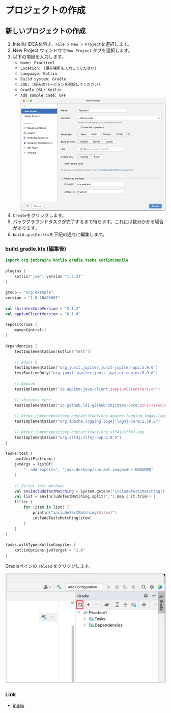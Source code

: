 # プロジェクトの作成

## 新しいプロジェクトの作成

1. IntelliJ IDEAを開き、`File > New > Project`を選択します。
1. New Project ウィンドウで`New Project` タブを選択します。
1. 以下の項目を入力します。
    - `Name: Practice1`
    - `Location: (保存場所を入力してください)`
    - `Language: Kotlin`
    - `Build system: Gradle`
    - `JDK: (好みのバージョンを選択してください)`
    - `Gradle DSL: Kotlin`
    - `Add sample code: OFF`
      <br>![](../_images/new_project.png)
1. `Create`をクリックします。
1. バックグラウンドタスクが完了するまで待ちます。これには数分かかる場合があります。
1. `build.gradle.kts`を下記の通りに編集します。

### build.gradle.kts (編集後)

```kotlin
import org.jetbrains.kotlin.gradle.tasks.KotlinCompile

plugins {
    kotlin("jvm") version "1.7.21"
}

group = "org.example"
version = "1.0-SNAPSHOT"

val shiratesCoreVersion = "3.1.2"
val appiumClientVersion = "8.1.0"

repositories {
    mavenCentral()
}

dependencies {
    testImplementation(kotlin("test"))

    // JUnit 5
    testImplementation("org.junit.jupiter:junit-jupiter-api:5.9.0")
    testRuntimeOnly("org.junit.jupiter:junit-jupiter-engine:5.9.0")

    // Appium
    testImplementation("io.appium:java-client:$appiumClientVersion")

    // shirates-core
    testImplementation("io.github.ldi-github:shirates-core:$shiratesCoreVersion")

    // https://mvnrepository.com/artifact/org.apache.logging.log4j/log4j-core
    testImplementation("org.apache.logging.log4j:log4j-core:2.19.0")

    // https://mvnrepository.com/artifact/org.slf4j/slf4j-nop
    testImplementation("org.slf4j:slf4j-nop:2.0.5")
}

tasks.test {
    useJUnitPlatform()
    jvmArgs = listOf(
        "--add-exports", "java.desktop/sun.awt.image=ALL-UNNAMED"
    )

    // Filter test methods
    val envIncludeTestMatching = System.getenv("includeTestsMatching") ?: "*"
    val list = envIncludeTestMatching.split(",").map { it.trim() }
    filter {
        for (item in list) {
            println("includeTestMatching($item)")
            includeTestsMatching(item)
        }
    }
}

tasks.withType<KotlinCompile> {
    kotlinOptions.jvmTarget = "1.8"
}
```

Gradleペインの `reload` をクリックします。

![](../_images/gradle_refresh.png)

### Link

- [index](../../index_ja.md)

